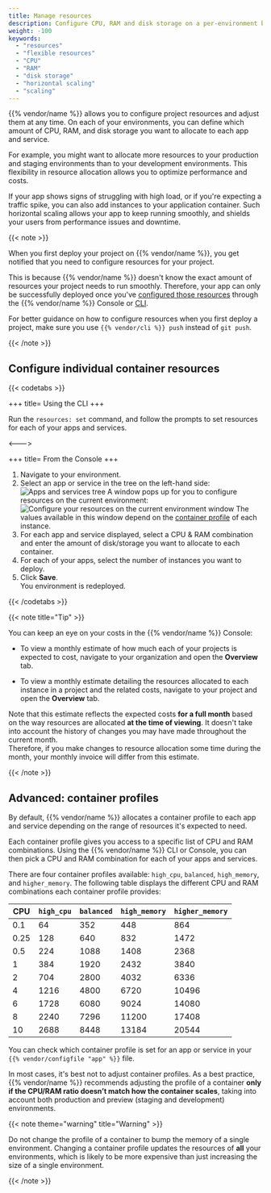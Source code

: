 ```yaml
---
title: Manage resources
description: Configure CPU, RAM and disk storage on a per-environment basis so your apps and services can run smoothly.
weight: -100
keywords:
  - "resources"
  - "flexible resources"
  - "CPU"
  - "RAM"
  - "disk storage"
  - "horizontal scaling"
  - "scaling"
---
```


{{% vendor/name %}} allows you to configure project resources and adjust them at any time.
On each of your environments, you can define which amount of CPU, RAM,
and disk storage you want to allocate to each app and service.

For example, you might want to allocate more resources to your production and staging environments
than to your development environments.
This flexibility in resource allocation allows you to optimize performance and costs.

If your app shows signs of struggling with high load, or if you're expecting a traffic spike,
you can also add instances to your application container.
Such horizontal scaling allows your app to keep running smoothly,
and shields your users from performance issues and downtime.

{{< note >}}

When you first deploy your project on {{% vendor/name %}},
you get notified that you need to configure resources for your project.

This is because {{% vendor/name %}} doesn't know the exact amount of resources your project needs to run smoothly.
Therefore, your app can only be successfully deployed once you've [configured those resources](#configure-individual-container-resources) through the {{% vendor/name %}} Console or [CLI](/administration/cli/_index.md).

For better guidance on how to configure resources when you first deploy a project,
make sure you use `{{% vendor/cli %}} push` instead of `git push`.

{{< /note >}}

## Configure individual container resources

{{< codetabs >}}

+++
title= Using the CLI
+++

Run the `resources: set` command, and follow the prompts to set resources for each of your apps and services.

<--->

+++
title= From the Console
+++

1. Navigate to your environment.
2. Select an app or service in the tree on the left-hand side:
   ![Apps and services tree](/images/flexible-resources/apps-services-tree.png "0.2")
   A window pops up for you to configure resources on the current environment:
   ![Configure your resources on the current environment window](/images/flexible-resources/configure-flexible-resources.png "0.5")
   The values available in this window depend on the [container profile](#1-configure-your-container-profiles) of each instance.
3. For each app and service displayed, select a CPU & RAM combination and enter the amount of disk/storage you want to allocate to each container.
4. For each of your apps, select the number of instances you want to deploy.
5. Click **Save**.</br>
   You environment is redeployed.

{{< /codetabs >}}

{{< note title="Tip" >}}

You can keep an eye on your costs in the {{% vendor/name %}} Console:

- To view a monthly estimate of how much each of your projects is expected to cost,
navigate to your organization and open the **Overview** tab.

- To view a monthly estimate detailing the resources allocated to each instance in a project and the related costs,
navigate to your project and open the **Overview** tab.

Note that this estimate reflects the expected costs **for a full month** based on the way resources are allocated **at the time of viewing**.
It doesn't take into account the history of changes you may have made throughout the current month.</br>
Therefore, if you make changes to resource allocation some time during the month, your monthly invoice will differ from this estimate.

{{< /note >}}

## Advanced: container profiles

By default, {{% vendor/name %}} allocates a container profile to each app and service depending on the range of resources it's expected to need.

Each container profile gives you access to a specific list of CPU and RAM combinations.
Using the {{% vendor/name %}} CLI or Console, you can then pick a CPU and RAM combination for each of your apps and services.

There are four container profiles available: `high_cpu`, `balanced`, `high_memory`, and `higher_memory`.
The following table displays the different CPU and RAM combinations each container profile provides:

| CPU  | `high_cpu`   | `balanced` | `high_memory` | `higher_memory` |
| ---- | ------------ | ---------- | ------------- | --------------- |
| 0.1  | 64           | 352        | 448           | 864             |
| 0.25 | 128          | 640        | 832           | 1472            |
| 0.5  | 224          | 1088       | 1408          | 2368            |
| 1    | 384          | 1920       | 2432          | 3840            |
| 2    | 704          | 2800       | 4032          | 6336            |
| 4    | 1216         | 4800       | 6720          | 10496           |
| 6    | 1728         | 6080       | 9024          | 14080           |
| 8    | 2240         | 7296       | 11200         | 17408           |
| 10   | 2688         | 8448       | 13184         | 20544           |

You can check which container profile is set for an app or service in your `{{% vendor/configfile "app" %}}` file.

In most cases, it's best not to adjust container profiles.
As a best practice, {{% vendor/name %}} recommends adjusting the profile of a container **only if the CPU/RAM ratio doesn’t match how the container scales**, taking into account both production and preview (staging and development) environments.

{{< note theme="warning" title="Warning" >}}

Do not change the profile of a container to bump the memory of a single environment.
Changing a container profile updates the resources of **all** your environments, which is likely to be more expensive than just increasing the size of a single environment.

{{< /note >}}